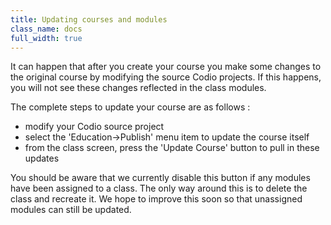 ```yaml
---
title: Updating courses and modules
class_name: docs
full_width: true
---
```


It can happen that after you create your course you make some changes to the original course by modifying the source Codio projects. If this happens, you will not see these changes reflected in the class modules.

The complete steps to update your course are as follows :

- modify your Codio source project
- select the 'Education->Publish' menu item to update the course itself
- from the class screen, press the 'Update Course' button to pull in these updates

You should be aware that we currently disable this button if any modules have been assigned to a class. The only way around this is to delete the class and recreate it. We hope to improve this soon so that unassigned modules can still be updated.